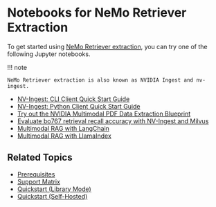 # Notebooks for NeMo Retriever Extraction

To get started using [NeMo Retriever extraction](overview.md), you can try one of the following Jupyter notebooks.

!!! note

    NeMo Retriever extraction is also known as NVIDIA Ingest and nv-ingest.


- [NV-Ingest: CLI Client Quick Start Guide](https://github.com/NVIDIA/nv-ingest/blob/main/client/client_examples/examples/cli_client_usage.ipynb)
- [NV-Ingest: Python Client Quick Start Guide](https://github.com/NVIDIA/nv-ingest/blob/main/client/client_examples/examples/python_client_usage.ipynb)
- [Try out the NVIDIA Multimodal PDF Data Extraction Blueprint](https://github.com/NVIDIA/nv-ingest/blob/main/deploy/pdf-blueprint.ipynb)
- [Evaluate bo767 retrieval recall accuracy with NV-Ingest and Milvus](https://github.com/NVIDIA/nv-ingest/blob/main/evaluation/bo767_recall.ipynb)
- [Multimodal RAG with LangChain](https://github.com/NVIDIA/nv-ingest/blob/main/examples/langchain_multimodal_rag.ipynb)
- [Multimodal RAG with LlamaIndex](https://github.com/NVIDIA/nv-ingest/blob/main/examples/llama_index_multimodal_rag.ipynb)



## Related Topics

- [Prerequisites](prerequisites.md)
- [Support Matrix](support-matrix.md)
- [Quickstart (Library Mode)](quickstart-library-mode.md)
- [Quickstart (Self-Hosted)](quickstart-guide.md)
